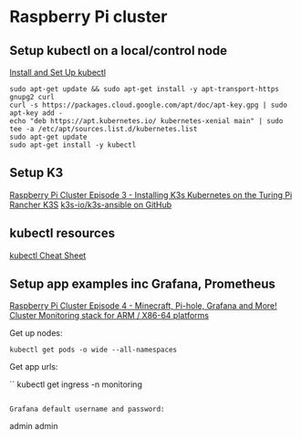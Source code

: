 # Raspberry Pi cluster

## Setup kubectl on a local/control node

[Install and Set Up kubectl](https://kubernetes.io/docs/tasks/tools/install-kubectl/)

```
sudo apt-get update && sudo apt-get install -y apt-transport-https gnupg2 curl
curl -s https://packages.cloud.google.com/apt/doc/apt-key.gpg | sudo apt-key add -
echo "deb https://apt.kubernetes.io/ kubernetes-xenial main" | sudo tee -a /etc/apt/sources.list.d/kubernetes.list
sudo apt-get update
sudo apt-get install -y kubectl
```

## Setup K3

[Raspberry Pi Cluster Episode 3 - Installing K3s Kubernetes on the Turing Pi](https://www.jeffgeerling.com/blog/2020/installing-k3s-kubernetes-on-turing-pi-raspberry-pi-cluster-episode-3)
[Rancher K3S](https://k3s.io)
[k3s-io/k3s-ansible on GitHub](https://github.com/k3s-io/k3s-ansible)

## kubectl resources

[kubectl Cheat Sheet](https://kubernetes.io/docs/reference/kubectl/cheatsheet/)

## Setup app examples inc Grafana, Prometheus

[Raspberry Pi Cluster Episode 4 - Minecraft, Pi-hole, Grafana and More!](https://www.jeffgeerling.com/blog/2020/raspberry-pi-cluster-episode-4-minecraft-pi-hole-grafana-and-more)
[Cluster Monitoring stack for ARM / X86-64 platforms](https://github.com/carlosedp/cluster-monitoring)

Get up nodes:

```
kubectl get pods -o wide --all-namespaces
```


Get app urls:

``
kubectl get ingress -n monitoring
```

Grafana default username and password:

```
admin
admin
```
